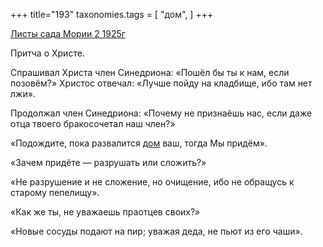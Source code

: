 +++
title="193"
taxonomies.tags = [
 "дом",
]
+++

[Листы сада Мории 2 1925г](/agni/1925)

Притча о Христе.   

Спрашивал Христа член Синедриона: «Пошёл бы ты к нам, если позовём?» Христос отвечал: «Лучше пойду на кладбище, ибо там нет лжи».   

Продолжал член Синедриона: «Почему не признаёшь нас, если даже отца твоего бракосочетал наш член?»   

«Подождите, пока развалится [дом](/tags/дом) ваш, тогда Мы придём».   

«Зачем придёте — разрушать или сложить?»   

«Не разрушение и не сложение, но очищение, ибо не обращусь к старому пепелищу».   

«Как же ты, не уважаешь праотцев своих?»   

«Новые сосуды подают на пир; уважая деда, не пьют из его чаши».   

